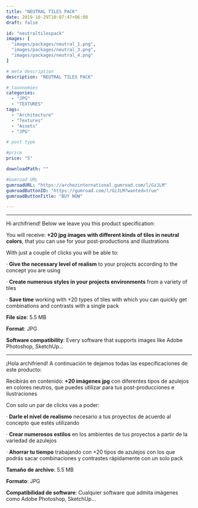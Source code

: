 ```yaml
---
title: "NEUTRAL TILES PACK"
date: 2019-10-29T10:07:47+06:00
draft: false

id: "neutraltilespack"
images: [
  "images/packages/neutral_1.png",
  "images/packages/neutral_3.png",
  "images/packages/neutral_4.png"
]

# meta description
description: "NEUTRAL TILES PACK"

# taxonomies
categories:
  - "JPG"
  - "TEXTURES"
tags:
  - "Architecture"
  - "Textures"
  - "Assets"
  - "JPG"

# post type

#price
price: "5"

downloadPath: ""

#Gumroad URL
gumroadURL: "https://archezinternational.gumroad.com/l/GzJLM"
gumroadButtonID: "https://gumroad.com/l/GzJLM?wanted=true"
gumroadButtonTitle: "BUY NOW"

---
```


___

Hi archifriend! Below we leave you this product specification:

You will receive: **+20 jpg images with different kinds of tiles in neutral colors**, that you can use for your post-productions and illustrations

With just a couple of clicks you will be able to:

· **Give the necessary level of realism** to your projects according to the concept you are using

· **Create numerous styles in your projects environments** from a variety of tiles

· **Save time** working with +20 types of tiles with which you can quickly get combinations and contrasts with a single pack

**File size**: 5.5 MB

**Format**: JPG

**Software compatibility**: Every software that supports images like Adobe Photoshop, SketchUp...

_____

¡Hola archifriend! A continuación te dejamos todas las especificaciones de este producto:

Recibirás en contenido: **+20 imágenes jpg** con diferentes tipos de azulejos en colores neutros, que puedes utilizar para tus post-producciones e ilustraciones

Con solo un par de clicks vas a poder:

· **Darle el nivel de realismo** necesario a tus proyectos de acuerdo al concepto que estés utilizando

· **Crear numerosos estilos** en los ambientes de tus proyectos a partir de la variedad de azulejos

· **Ahorrar tu tiempo** trabajando con +20 tipos de azulejos con los que podrás sacar combinaciones y contrastes rápidamente con un solo pack

**Tamaño de archivo**: 5.5 MB

**Formato**: JPG

**Compatibilidad de software**: Cualquier software que admita imágenes como Adobe Photoshop, SketchUp...